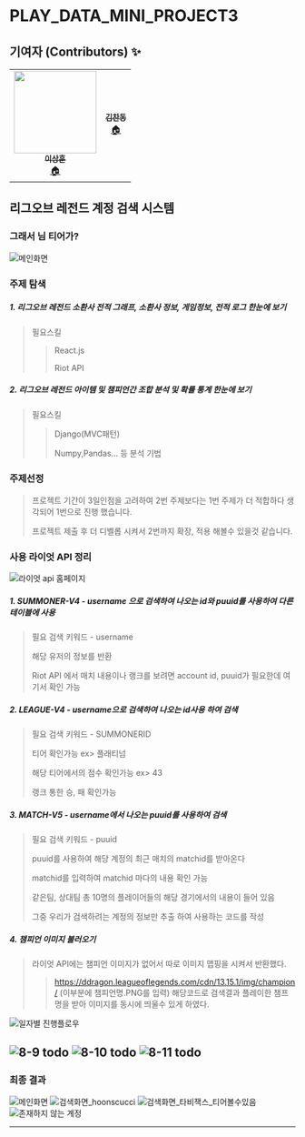 # PLAY_DATA_MINI_PROJECT3

<h2>기여자 (Contributors) ✨</h2>
<table align="center">
  <tr>
    <td align="center">
      <a href="https://github.com/Hoonscucci">
        <img src="https://avatars.githubusercontent.com/u/132039559?v=4"width="145px;" alt=""/>
        <br />
        <sub>
          <b>이상훈</b>
        </sub>
      </a>
      <br />
      <a href="https://github.com/Hoonscucci" title="Code">🏠</a>
    </td>
    <td align="center">
      <a href="https://github.com/chan9511">
        <img src=https://avatars.githubusercontent.com/u/131934006?v=4"width="100px;" alt=""/>
        <br />
        <sub>
          <b>김찬동</b>
        </sub>
      </a>
      <br />
      <a href="https://github.com/chan9511" title="Code">🏠</a>
    </td>
  </tr>
</table>

## 리그오브 레전드 계정 검색 시스템
### 그래서 님 티어가?
![메인화면](https://github.com/Hoonscucci/play_data_mini_project3/assets/132039559/0ddcda8a-0ef1-4289-b085-092666c0151b)


### 주제 탐색
##### 1. 리그오브 레전드 소환사 전적 그래프, 소환사 정보, 게임정보, 전적 로그 한눈에 보기
> 필요스킬
>  > React.js
>  >
>  > Riot API
##### 2. 리그오브 레전드 아이템 및 챔피언간 조합 분석 및 확률 통계 한눈에 보기
> 필요스킬
>  > Django(MVC패턴)
>  >
>  > Numpy,Pandas... 등 분석 기법


### 주제선정
> 프로젝트 기간이 3일인점을 고려하여 2번 주제보다는 1번 주제가 더 적합하다 생각되어 1번으로 진행 했습니다.
> 
> 프로젝트 제출 후 더 디벨롭 시켜서 2번까지 확장, 적용 해볼수 있을것 같습니다.


### 사용 라이엇 API 정리
![라이엇 api 홈페이지](https://github.com/Hoonscucci/play_data_mini_project3/assets/132039559/a11b707b-9172-45d6-be3a-3986c077332c)
##### 1. SUMMONER-V4 - username 으로 검색하여 나오는 id와 puuid를 사용하여 다른 테이블에 사용
> 필요 검색 키워드 - username
> 
> 해당 유저의 정보를 반환
> 
> Riot API 에서 매치 내용이나 랭크를 보려면 account id, puuid가 필요한데 여기서 확인 가능

##### 2. LEAGUE-V4 - username으로 검색하여 나오는 id사용 하여 검색
> 필요 검색 키워드 - SUMMONERID
>
> 티어 확인가능 ex> 플래티넘
>
> 해당 티어에서의 점수 확인가능 ex> 43
>
> 랭크 통한 승, 패 확인가능


##### 3. MATCH-V5 - username에서 나오는 puuid를 사용하여 검색
> 필요 검색 키워드 - puuid
>
> puuid를 사용하여 해당 계정의 최근 매치의 matchid를 받아온다
>
> matchid를 입력하여 matchid 마다의 내용 확인 가능
>
> 같은팀, 상대팀 총 10명의 플레이어들의 해당 경기에서의 내용이 들어 있음
>
> 그중 우리가 검색하려는 계정의 정보만 추출 하여 사용하는 코드를 작성

##### 4. 챔피언 이미지 불러오기 
> 라이엇 API에는 챔피언 이미지가 없어서 따로 이미지 맵핑을 시켜서 반환했다.
>  >  https://ddragon.leagueoflegends.com/cdn/13.15.1/img/champion/ (이부분에 챔피언명.PNG를 입력)
>  >  해당코드로 검색결과 플레이한 챔프명을 받아 이미지를 동시에 띄울수 있게 하였다.


![일자별 진행플로우](https://github.com/Hoonscucci/play_data_mini_project3/assets/132039559/6a4b9d55-d323-432b-9976-8c84058cda92)


![8-9 todo](https://github.com/Hoonscucci/play_data_mini_project3/assets/132039559/ad71c4ab-2045-4199-b95f-43a7b0f95d8e)
![8-10 todo](https://github.com/Hoonscucci/play_data_mini_project3/assets/132039559/e9795e34-a183-46e1-bf8c-7a369b127a63)
![8-11 todo](https://github.com/Hoonscucci/play_data_mini_project3/assets/132039559/326ea2b3-7643-45e3-80af-3899d8189cbb)
---

### 최종 결과

![메인화면](https://github.com/Hoonscucci/play_data_mini_project3/assets/132039559/0ddcda8a-0ef1-4289-b085-092666c0151b)
![검색화면_hoonscucci](https://github.com/Hoonscucci/play_data_mini_project3/assets/132039559/bbec2f8c-5347-43e6-8863-63524dfb58b7)
![검색화면_타비잭스_티어볼수있음](https://github.com/Hoonscucci/play_data_mini_project3/assets/132039559/9e2158ba-f7b2-4c3f-afb3-8334c7a75d8e)
![존재하지 않는 계정](https://github.com/Hoonscucci/play_data_mini_project3/assets/132039559/1810e5d2-9b04-4d6e-8a80-60b0e65d657d)

---

